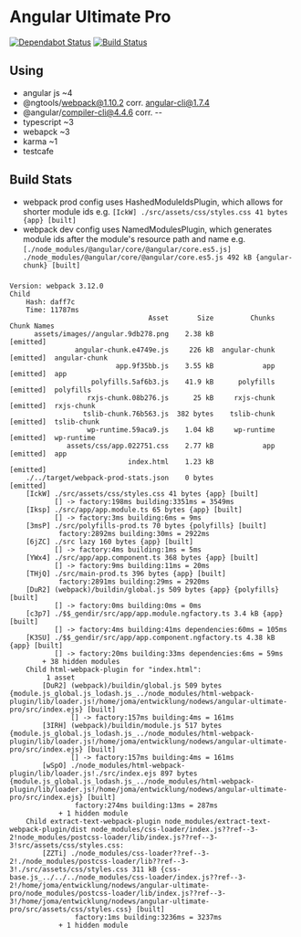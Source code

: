 # Angular Ultimate Pro

[![Dependabot Status](https://api.dependabot.com/badges/status?host=github&repo=joma74/angular-ultimate-pro)](https://dependabot.com) [![Build Status](https://travis-ci.org/joma74/angular-ultimate-pro.svg?branch=master)](https://travis-ci.org/joma74/angular-ultimate-pro)

## Using

- angular js ~4
- @ngtools/webpack@1.10.2 corr. angular-cli@1.7.4
- @angular/compiler-cli@4.4.6 corr. --
- typescript ~3
- webapck ~3
- karma ~1
- testcafe

## Build Stats

- webpack prod config uses HashedModuleIdsPlugin, which allows for shorter module ids e.g. `[IckW] ./src/assets/css/styles.css 41 bytes {app} [built]`
- webpack dev config uses NamedModulesPlugin, which generates module ids after the module's resource path and name e.g. `[./node_modules/@angular/core/@angular/core.es5.js] ./node_modules/@angular/core/@angular/core.es5.js 492 kB {angular-chunk} [built]`

###

```
Version: webpack 3.12.0
Child
    Hash: daff7c
    Time: 11787ms
                                  Asset       Size         Chunks             Chunk Names
      assets/images//angular.9db278.png    2.38 kB                 [emitted]
                angular-chunk.e4749e.js     226 kB  angular-chunk  [emitted]  angular-chunk
                          app.9f35bb.js    3.55 kB            app  [emitted]  app
                    polyfills.5af6b3.js    41.9 kB      polyfills  [emitted]  polyfills
                   rxjs-chunk.08b276.js      25 kB     rxjs-chunk  [emitted]  rxjs-chunk
                  tslib-chunk.76b563.js  382 bytes    tslib-chunk  [emitted]  tslib-chunk
                   wp-runtime.59aca9.js    1.04 kB     wp-runtime  [emitted]  wp-runtime
              assets/css/app.022751.css    2.77 kB            app  [emitted]  app
                             index.html    1.23 kB                 [emitted]
    ./../target/webpack-prod-stats.json    0 bytes                 [emitted]
    [IckW] ./src/assets/css/styles.css 41 bytes {app} [built]
           [] -> factory:198ms building:3351ms = 3549ms
    [Iksp] ./src/app/app.module.ts 65 bytes {app} [built]
           [] -> factory:3ms building:6ms = 9ms
    [3msP] ./src/polyfills-prod.ts 70 bytes {polyfills} [built]
            factory:2892ms building:30ms = 2922ms
    [6jZC] ./src lazy 160 bytes {app} [built]
           [] -> factory:4ms building:1ms = 5ms
    [YWx4] ./src/app/app.component.ts 368 bytes {app} [built]
           [] -> factory:9ms building:11ms = 20ms
    [THjQ] ./src/main-prod.ts 396 bytes {app} [built]
            factory:2891ms building:29ms = 2920ms
    [DuR2] (webpack)/buildin/global.js 509 bytes {app} {polyfills} [built]
           [] -> factory:0ms building:0ms = 0ms
    [c3p7] ./$$_gendir/src/app/app.module.ngfactory.ts 3.4 kB {app} [built]
           [] -> factory:4ms building:41ms dependencies:60ms = 105ms
    [K3SU] ./$$_gendir/src/app/app.component.ngfactory.ts 4.38 kB {app} [built]
           [] -> factory:20ms building:33ms dependencies:6ms = 59ms
        + 38 hidden modules
    Child html-webpack-plugin for "index.html":
         1 asset
        [DuR2] (webpack)/buildin/global.js 509 bytes {module.js_global.js_lodash.js_../node_modules/html-webpack-plugin/lib/loader.js!/home/joma/entwicklung/nodews/angular-ultimate-pro/src/index.ejs} [built]
               [] -> factory:157ms building:4ms = 161ms
        [3IRH] (webpack)/buildin/module.js 517 bytes {module.js_global.js_lodash.js_../node_modules/html-webpack-plugin/lib/loader.js!/home/joma/entwicklung/nodews/angular-ultimate-pro/src/index.ejs} [built]
               [] -> factory:157ms building:4ms = 161ms
        [wSpO] ./node_modules/html-webpack-plugin/lib/loader.js!./src/index.ejs 897 bytes {module.js_global.js_lodash.js_../node_modules/html-webpack-plugin/lib/loader.js!/home/joma/entwicklung/nodews/angular-ultimate-pro/src/index.ejs} [built]
                factory:274ms building:13ms = 287ms
            + 1 hidden module
    Child extract-text-webpack-plugin node_modules/extract-text-webpack-plugin/dist node_modules/css-loader/index.js??ref--3-2!node_modules/postcss-loader/lib/index.js??ref--3-3!src/assets/css/styles.css:
        [ZZTi] ./node_modules/css-loader??ref--3-2!./node_modules/postcss-loader/lib??ref--3-3!./src/assets/css/styles.css 311 kB {css-base.js_../../../node_modules/css-loader/index.js??ref--3-2!/home/joma/entwicklung/nodews/angular-ultimate-pro/node_modules/postcss-loader/lib/index.js??ref--3-3!/home/joma/entwicklung/nodews/angular-ultimate-pro/src/assets/css/styles.css} [built]
                factory:1ms building:3236ms = 3237ms
            + 1 hidden module
```
